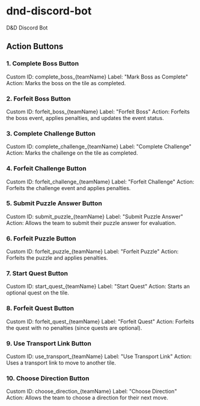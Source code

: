 # dnd-discord-bot
D&amp;D Discord Bot

## Action Buttons

### 1. Complete Boss Button
Custom ID: complete_boss_{teamName}
Label: "Mark Boss as Complete"
Action: Marks the boss on the tile as completed.

### 2. Forfeit Boss Button
Custom ID: forfeit_boss_{teamName}
Label: "Forfeit Boss"
Action: Forfeits the boss event, applies penalties, and updates the event status.

### 3. Complete Challenge Button
Custom ID: complete_challenge_{teamName}
Label: "Complete Challenge"
Action: Marks the challenge on the tile as completed.

### 4. Forfeit Challenge Button
Custom ID: forfeit_challenge_{teamName}
Label: "Forfeit Challenge"
Action: Forfeits the challenge event and applies penalties.

### 5. Submit Puzzle Answer Button
Custom ID: submit_puzzle_{teamName}
Label: "Submit Puzzle Answer"
Action: Allows the team to submit their puzzle answer for evaluation.

### 6. Forfeit Puzzle Button
Custom ID: forfeit_puzzle_{teamName}
Label: "Forfeit Puzzle"
Action: Forfeits the puzzle and applies penalties.

### 7. Start Quest Button
Custom ID: start_quest_{teamName}
Label: "Start Quest"
Action: Starts an optional quest on the tile.

### 8. Forfeit Quest Button
Custom ID: forfeit_quest_{teamName}
Label: "Forfeit Quest"
Action: Forfeits the quest with no penalties (since quests are optional).

### 9. Use Transport Link Button
Custom ID: use_transport_{teamName}
Label: "Use Transport Link"
Action: Uses a transport link to move to another tile.

### 10. Choose Direction Button
Custom ID: choose_direction_{teamName}
Label: "Choose Direction"
Action: Allows the team to choose a direction for their next move.